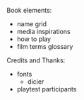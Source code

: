 Book elements:

- name grid
- media inspirations
- how to play
- film terms glossary
 

Credits and Thanks:

- fonts
  - dicier
- playtest participants

